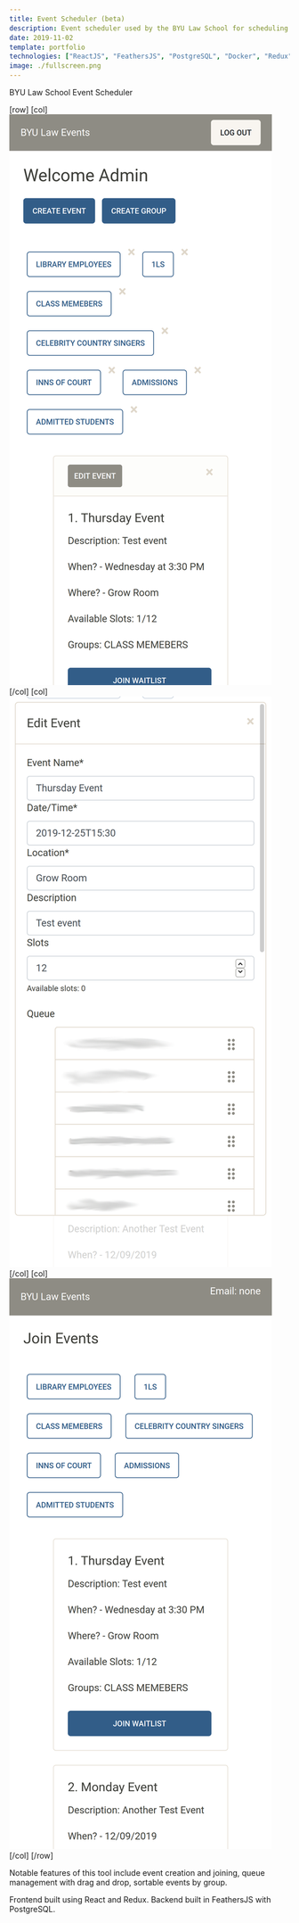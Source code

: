 ```yaml
---
title: Event Scheduler (beta)
description: Event scheduler used by the BYU Law School for scheduling events and tours.
date: 2019-11-02
template: portfolio
technologies: ["ReactJS", "FeathersJS", "PostgreSQL", "Docker", "Redux"] 
image: ./fullscreen.png
---
```

BYU Law School Event Scheduler

[row]
[col]
![image](./admin.png)
[/col]
[col]
![image](./editor.png)
[/col]
[col]
![image](./user.png)
[/col]
[/row]

Notable features of this tool include event creation and joining, queue management with drag and drop, sortable events by group.

Frontend built using React and Redux. Backend built in FeathersJS with PostgreSQL.
